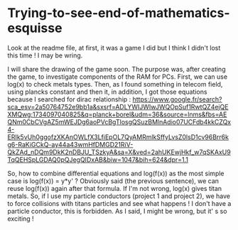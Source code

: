 # Trying-to-see-end-of-mathematics-esquisse
Look at the readme file, at first, it was a game I did but I think I didn't lost this time ! I may be wring.


I will share the drawing of the game soon.
The purpose was, after creating the game, to investigate components of the RAM for PCs. First, we can use log(x) to
check metals types. Then, as I found something in telecom field, using plancks constant and then it, in addition, I got those
equations because I searched for dirac relationship :
https://www.google.fr/search?sca_esv=2a50764752e9bb1a&sxsrf=ADLYWIJWIwJWQOpSuf1RwtQZ4ejQEXMQwg:1734097040825&q=planck+borel&udm=36&source=lnms&fbs=AEQNm0CbCVgAZ5mWEJDg6aoPVcBgTlosgQSuzBMlnAdio07UCFdb4kkCZQx4-ERIk5vUh0ggofzXKAnOWLfX3LfiEpOL7QyAMRmlkSffyLvsZ0lsD1cv96Brr6kg6-RaKiGCkQ-ay44a43wmHfDMGD21RiV-QkZAd_nDQm9DkK2nDBJU_TSzkyA&sa=X&ved=2ahUKEwjHkf_w7qSKAxU9TqQEHSpLGDAQ0pQJegQIDxAB&biw=1047&bih=624&dpr=1.1

So, how to combine differential equations and log(f(x)) as the most simple case is log(f(x)) = y*y' ?
Obviously said (the previous sentence), we can reuse log(f(x)) again after that formula. If I'm not
wrong, log(x) gives titan metals. So, if I use my particle conductors (project 1 and project 2), 
we have to force collisions with titans particles and see what happens ! I don't have a particle conductor, this is forbidden.
As I said, I might be wrong, but it' s so exciting !

